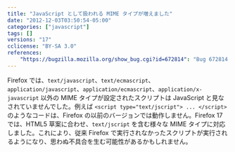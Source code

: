 ```yaml
---
title: "JavaScript として扱われる MIME タイプが増えました"
date: "2012-12-03T03:50:54-05:00"
categories: ["javascript"]
tags: []
versions: "17"
cclicense: "BY-SA 3.0"
references:
    "https://bugzilla.mozilla.org/show_bug.cgi?id=672814": "Bug 672814 – Increase the set of script @type values that nsScriptLoader treats as JavaScript"
---
```

Firefox では、`text/javascript`、`text/ecmascript`、`application/javascript`、`application/ecmascript`、`application/x-javascript` 以外の MIME タイプが設定されたスクリプトは JavaScript と見なされていませんでした。例えば `<script type="text/jscript"> ... </script>` のようなコードは、Firefox の以前のバージョンでは動作しません。Firefox 17 では、HTML5 草案に合わせ、`text/jscript` を含む様々な MIME タイプに対応しました。これにより、従来 Firefox で実行されなかったスクリプトが実行されるようになり、思わぬ不具合を生む可能性があるかもしれません。
